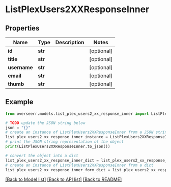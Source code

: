 # ListPlexUsers2XXResponseInner


## Properties

Name | Type | Description | Notes
------------ | ------------- | ------------- | -------------
**id** | **str** |  | [optional] 
**title** | **str** |  | [optional] 
**username** | **str** |  | [optional] 
**email** | **str** |  | [optional] 
**thumb** | **str** |  | [optional] 

## Example

```python
from overseerr.models.list_plex_users2_xx_response_inner import ListPlexUsers2XXResponseInner

# TODO update the JSON string below
json = "{}"
# create an instance of ListPlexUsers2XXResponseInner from a JSON string
list_plex_users2_xx_response_inner_instance = ListPlexUsers2XXResponseInner.from_json(json)
# print the JSON string representation of the object
print(ListPlexUsers2XXResponseInner.to_json())

# convert the object into a dict
list_plex_users2_xx_response_inner_dict = list_plex_users2_xx_response_inner_instance.to_dict()
# create an instance of ListPlexUsers2XXResponseInner from a dict
list_plex_users2_xx_response_inner_form_dict = list_plex_users2_xx_response_inner.from_dict(list_plex_users2_xx_response_inner_dict)
```
[[Back to Model list]](../README.md#documentation-for-models) [[Back to API list]](../README.md#documentation-for-api-endpoints) [[Back to README]](../README.md)


